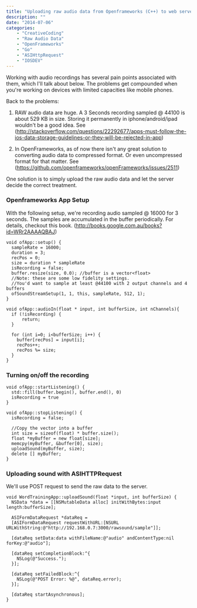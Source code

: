 ```yaml
---
title: "Uploading raw audio data from Openframeworks (C++) to web server (GO) - #IOSDEV"
description: ""
date: "2014-07-06"
categories:
    - "CreativeCoding"
    - "Raw Audio Data"
    - "OpenFrameworks"
    - "Go"
    - "ASIHttpRequest"
    - "IOSDEV"
---
```

Working with audio recordings has several pain points associated with them, which I'll talk about below. The problems get compounded when you're working on devices with limited capacities like mobile phones.

Back to the problems:

1. RAW audio data are huge. A 3 Seconds recording sampled @ 44100 is about 529 KB in size. Storing it permanently in iphone/android/ipad wouldn't be a good idea. See (http://stackoverflow.com/questions/22292677/apps-must-follow-the-ios-data-storage-guidelines-or-they-will-be-rejected-in-app)

2. In OpenFrameworks, as of now there isn't any great solution to converting audio data to compressed format. Or even uncompressed format for that matter. See (https://github.com/openframeworks/openFrameworks/issues/2511)

One solution is to simply upload the raw audio data and let the server decide the correct treatment.

### Openframeworks App Setup ###
With the following setup, we're recording audio sampled @ 16000 for 3 seconds. The samples are accumulated in the buffer periodically. For details, checkout this book. (http://books.google.com.au/books?id=WRr2AAAAQBAJ)

```
void ofApp::setup() {
  sampleRate = 16000;
  duration = 3;
  recPos = 0;
  size = duration * sampleRate
  isRecording = false;
  buffer.resize(size, 0.0); //buffer is a vector<float>
  //Note: these are some low fidelity settings.
  //You'd want to sample at least @44100 with 2 output channels and 4 buffers
  ofSoundStreamSetup(1, 1, this, sampleRate, 512, 1);
}

void ofApp::audioIn(float * input, int bufferSize, int nChannels){
  if (!isRecording) {
      return;
  }

  for (int i=0; i<bufferSize; i++) {
    buffer[recPos] = input[i];
    recPos++;
    recPos %= size;
  }
}
```

### Turning on/off the recording ###

```
void ofApp::startListening() {
  std::fill(buffer.begin(), buffer.end(), 0)
  isRecording = true
}

void ofApp::stopListening() {
  isRecording = false;

  //Copy the vector into a buffer
  int size = sizeof(float) * buffer.size();
  float *myBuffer = new float[size];
  memcpy(myBuffer, &buffer[0], size);
  uploadSound(myBuffer, size);
  delete [] myBuffer;
}
```

### Uploading sound with ASIHTTPRequest ###
We'll use POST request to send the raw data to the server.

```
void WordTrainingApp::uploadSound(float *input, int bufferSize) {
  NSData *data = [[NSMutableData alloc] initWithBytes:input length:bufferSize];

  ASIFormDataRequest *dataReq =
  [ASIFormDataRequest requestWithURL:[NSURL URLWithString:@"http://192.168.0.7:3000/rawsound/sample"]];

  [dataReq setData:data withFileName:@"audio" andContentType:nil forKey:@"audio"];

  [dataReq setCompletionBlock:^{
    NSLog(@"Success."); 
  }];

  [dataReq setFailedBlock:^{
    NSLog(@"POST Error: %@", dataReq.error);
  }];

  [dataReq startAsynchronous];
}
```

